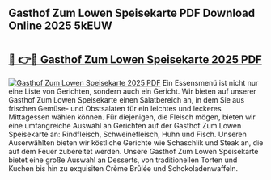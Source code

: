 ## Gasthof Zum Lowen Speisekarte PDF Download Online 2025 5kEUW

# <h2><a href="http://gcbrfty.nevu.top/?p=Gasthof+Zum+Lowen+Speisekarte">🔗 👉🔴 Gasthof Zum Lowen Speisekarte 2025 PDF</a></h2>

[![Gasthof Zum Lowen Speisekarte 2025 PDF](https://i.imgur.com/dBaPXMq.png)](http://gcbrfty.nevu.top/?p=Gasthof+Zum+Lowen+Speisekarte)
Ein Essensmenü ist nicht nur eine Liste von Gerichten, sondern auch ein Gericht. Wir bieten auf unserer Gasthof Zum Lowen Speisekarte einen Salatbereich an, in dem Sie aus frischen Gemüse- und Obstsalaten für ein leichtes und leckeres Mittagessen wählen können. Für diejenigen, die Fleisch mögen, bieten wir eine umfangreiche Auswahl an Gerichten auf der Gasthof Zum Lowen Speisekarte an: Rindfleisch, Schweinefleisch, Huhn und Fisch. Unseren Auserwählten bieten wir köstliche Gerichte wie Schaschlik und Steak an, die auf dem Feuer zubereitet werden. Unsere Gasthof Zum Lowen Speisekarte bietet eine große Auswahl an Desserts, von traditionellen Torten und Kuchen bis hin zu exquisiten Crème Brûlée und Schokoladenwaffeln.

